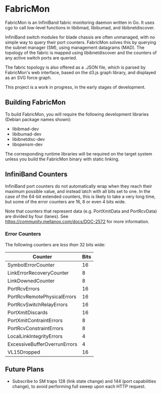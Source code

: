 # FabricMon

FabricMon is an InfiniBand fabric monitoring daemon written in Go. It uses cgo
to call low-level functions in libibmad, libibumad, and libibnetdiscover.

InfiniBand switch modules for blade chassis are often unmanaged, with no simple
way to query their port counters. FabricMon solves this by querying the subnet
manager (SM), using management datagrams (MAD). The topology of the fabric is
mapped using libibnetdiscover and the counters of any active switch ports
are queried.

The fabric topology is also offered as a .JSON file, which is parsed by
FabricMon's web interface, based on the d3.js graph library, and displayed as
an SVG force graph.

This project is a work in progress, in the early stages of development.

## Building FabricMon

To build FabricMon, you will require the following development libraries
(Debian package names shown):

* libibmad-dev
* libibumad-dev
* libibnetdisc-dev
* libopensm-dev

The corresponding runtime libraries will be required on the target system
unless you build the FabricMon binary with static linking.

## InfiniBand Counters

InfiniBand port counters do not automatically wrap when they reach their
maximum possible value, and instead latch with all bits set to one. In the case
of the 64-bit extended counters, this is likely to take a very long time, but
some of the error counters are 16, 8 or even 4 bits wide.

Note that counters that represent data (e.g. PortXmitData and PortRcvData) are
divided by four (lanes). See https://community.mellanox.com/docs/DOC-2572 for
more information.

### Error Counters

The following counters are *less than* 32 bits wide:

| Counter                      | Bits |
| ---------------------------- | ---- |
| SymbolErrorCounter           | 16   |
| LinkErrorRecoveryCounter     | 8    |
| LinkDownedCounter            | 8    |
| PortRcvErrors                | 16   |
| PortRcvRemotePhysicalErrors  | 16   |
| PortRcvSwitchRelayErrors     | 16   |
| PortXmitDiscards             | 16   |
| PortXmitContraintErrors      | 8    |
| PortRcvConstraintErrors      | 8    |
| LocalLinkIntegrityErrors     | 4    |
| ExcessiveBufferOverrunErrors | 4    |
| VL15Dropped                  | 16   |

## Future Plans

* Subscribe to SM traps 128 (link state change) and 144 (port capabilities
  change), to avoid performing full sweep upon each HTTP request.
